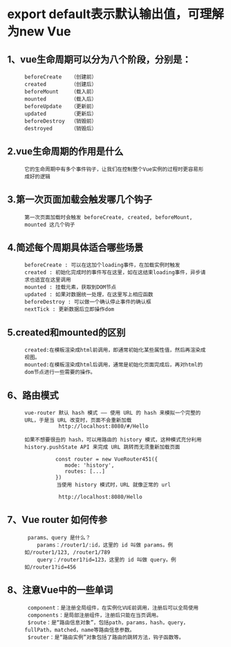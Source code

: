 # export default表示默认输出值，可理解为new Vue

## 1、vue生命周期可以分为八个阶段，分别是：

<figure>

	beforeCreate   （创建前）
	created        （创建后）
	beforeMount    （载入前）
	mounted        （载入后）
	beforeUpdate   （更新前）
	updated        （更新后）
	beforeDestroy  （销毁前）
	destroyed      （销毁后）

</figure>

## 2.vue生命周期的作用是什么

<figure>

    它的生命周期中有多个事件钩子，让我们在控制整个Vue实例的过程时更容易形成好的逻辑

</figure>

## 3.第一次页面加载会触发哪几个钩子

<figure>

    第一次页面加载时会触发 beforeCreate, created, beforeMount, mounted 这几个钩子

</figure>

## 4.简述每个周期具体适合哪些场景

<figure>

    beforeCreate : 可以在这加个loading事件，在加载实例时触发
    created : 初始化完成时的事件写在这里，如在这结束loading事件，异步请求也适宜在这里调用
    mounted : 挂载元素，获取到DOM节点
    updated : 如果对数据统一处理，在这里写上相应函数
    beforeDestroy : 可以做一个确认停止事件的确认框
    nextTick : 更新数据后立即操作dom

</figure>

## 5.created和mounted的区别

<figure>

    created:在模板渲染成html前调用，即通常初始化某些属性值，然后再渲染成视图。
    mounted:在模板渲染成html后调用，通常是初始化页面完成后，再对html的dom节点进行一些需要的操作。

</figure>

## 6、路由模式

<figure>

    vue-router 默认 hash 模式 —— 使用 URL 的 hash 来模拟一个完整的 URL，于是当 URL 改变时，页面不会重新加载
               http://localhost:8080/#/Hello

    如果不想要很丑的 hash，可以用路由的 history 模式，这种模式充分利用 history.pushState API 来完成 URL 跳转而无须重新加载页面

              const router = new VueRouter451({
                 mode: 'history',
                 routes: [...]
              })
    　　       当使用 history 模式时，URL 就像正常的 url

               http://localhost:8080/Hello

</figure>

## 7、Vue router 如何传参

<figure>

     params、query 是什么？
        params：/router1/:id，这里的 id 叫做 params。例如/router1/123, /router1/789
        query：/router1?id=123，这里的 id 叫做 query。例如/router1?id=456

</figure>

## 8、注意Vue中的一些单词

<figure>

     component：是注册全局组件，在实例化VUE前调用，注册后可以全局使用
     components：是局部注册组件，注册后只能在当页调用。
     $route：是“路由信息对象”，包括path，params，hash，query，fullPath，matched，name等路由信息参数。
     $router：是“路由实例”对象包括了路由的跳转方法，钩子函数等。

</figure>
